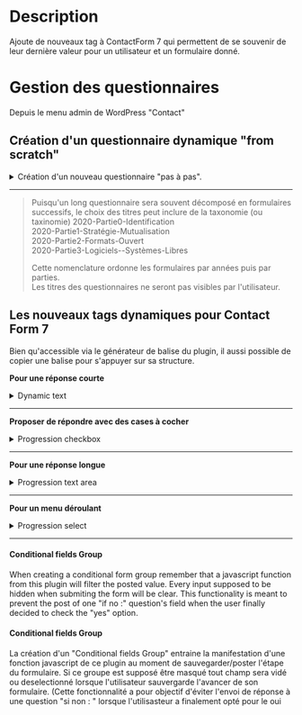 # Description

Ajoute de nouveaux tag à ContactForm 7 qui permettent de se souvenir de leur dernière valeur pour un utilisateur et un formulaire donné.



# Gestion des questionnaires

 Depuis le menu admin de WordPress "Contact"
  
## Création d'un questionnaire dynamique "from scratch" 
  

<details>
<summary>Création d'un nouveau questionnaire "pas à pas".</summary>   

  
   
1. Choix d'un titre explicite, il ne sera pas lu par sur le site-web.  

```
TITRE : 2020-Partie0-Identification. 
```

2. Les inputs nécéssaires.  
On remplace les champs proposés par :
```html
[dynamichidden your-name "CF7_get_current_user key='user_login'"]
[dynamichidden your-email "CF7_get_current_user key='user_email'"]
[dynamichidden your-subject "2020-Partie0-Identification"]
  
[submit "Envoyer"]
```
Les champs your-name / your-email / your-subject permettent au plugin flamingo de rattacher un formulaire à un utilisateur depuis 
la partie admin de WordPress.
Pour éviter à l'utilisateur d'avoir à systématiquement renseigner ces champs, il seront dynamiquement rempli sur la base des informations saisies lors
de l'inscription sur le site.   
Ces inputs "hidden" seront cachés (pour les anglophobes) et l'utilisateur aura directement accès au contenu du formulaire.

3. Pour ajouter des champs dans le formulaire.  
On retrouva des syntaxes de champs comme ceci :  
```html
[dynamichidden your-name "CF7_get_current_user key='user_login'"]
[dynamichidden your-email "CF7_get_current_user key='user_email'"]
[dynamichidden your-subject "2020-Partie0-Identification"]

A quoi ressemble un champ texte?
[dynamictext P1_101 "dynamicProgression_get_answer question=P1_101"]

A quoi ressemble un champ Oui/Non? 
[dynamic_checkbox P1_102 use_label_element exclusive "Oui" "Non"]
  
[submit "Envoyer"]
```
> cf  "Les nouveaux tags dynamiques" de ce doc.

La sauvegarde de ce formulaire nous permet l'utilisation du "shortcode" au sein des pages/articles de Wordpress
qui affichera un formulaire à l'utilisateur visisant le site.  
</details>     

---

> Puisqu'un long questionnaire sera souvent décomposé en formulaires successifs, le choix des titres peut inclure de la taxonomie (ou taxinomie)
> 2020-Partie0-Identification  
> 2020-Partie1-Stratégie-Mutualisation  
> 2020-Partie2-Formats-Ouvert  
> 2020-Partie3-Logiciels--Systèmes-Libres 
>
> Cette nomenclature ordonne les formulaires par années puis par parties.  
> Les titres des questionnaires ne seront pas visibles par l'utilisateur.


## Les nouveaux tags dynamiques pour Contact Form 7


Bien qu'accessible via le générateur de balise du plugin, il aussi possible de copier une balise pour s'appuyer sur sa structure.


**Pour une réponse courte**
   
<details>
<summary>Dynamic text</summary>  

La balise insérée sera du style : **[dynamictext P1_Q001 id:P1_Q001 class:tnl_2020 "dynamicProgression_get_answer question=P1_Q001"]**  
Liste des attributs de la balise dans l'ordre : **[CF7tag / Nom / Attribut id: / Attribut class: / "Dynamic value"]**  
- **Nom** : Le nom du champ doit être unique. Pour éviter les redondances on peut nommer les champs comme ceci :  
*partie* _ *question*   
ex : P1_Q001 ( Pour la première question de la première partie )

- **Dynamic value** : pour remplacer la notion de "valeur par défault" et remplir le champ avec la potentielle  
précédente réponse de l'utilisateur il faut ici utiliser un "shortcode" (sans ses crochets) :    
dynamicProgression_get_answer question=**Nom**  
Pour retourner la réponse à la question nommé P1_Q001 :    
dynamicProgression_get_answer question=P1_Q001

- **Attribut id** : Peut être laisser vide ou prendre la valeur du nom (doit être unique).

- **Attribut class** : Sert de taxonomie, on pourra attribuer des comportements spécifiques à tous les champs d'une même class  
( par exemple tnl_2020 )



> On peut copier cette balise pour répondre à une question du même type en modifiant méticuleusement chaque occurence du nom de la question :  
> [dynamictext P1_**002** id:P1_**002** class:tnl_2020 "dynamicProgression_get_answer question=P1_**002**"]
</details>  

---  

**Proposer de répondre avec des cases à cocher**
  
<details>
<summary>Progression checkbox</summary>  

La balise insérée sera du style : **[dynamic_checkbox P5_501 id:P5_501 use_label_element exclusive "Oui" "Non"]**  

- **Nom** : Le nom du champ doit être unique. Pour éviter les redondances on peut nommer les champs comme ceci :  
*partie* _ *question*  
ex : P5_501 ( Pour la première question du questionnaire d'itentification ).

- **Options** : liste des options.  => "Oui" "Non" "peut-être"

- **Libéllé puis case** : Inverser la position des cases à cocher et du texte (je déconseille).

- **Entourer chaque élément avec un libellé** : conseillé, l'utilisateur peut cliquer sur le texte pour cocher la case. => use_label_element

- **Rendre les cases à cocher exclusives** : Une seule option pourra être séléctionnée (ex yes/no). => exclusive

- **Attribut id** : Peut être laisser vide ou prendre la valeur du nom (doit être unique).

- **Attribut class** : Sert de taxonomie, on pourra attribuer des comportements spécifiques à tous les champs d'une même class  
( par exemple tnl_2020 ).

> On peut copier cette balise pour répondre à une question du même type en modifiant méticuleusement le numéro de la question et les options si elles changent:  
> [dynamic_checkbox P5_502 id:P5_502 use_label_element exclusive "Oui" "Non" "peut-être"]
</details>

---

**Pour une réponse longue**
  
<details>
<summary>Progression text area</summary>  

La balise insérée sera du style : **[progression_textarea P5_516 id:P5_516 "dynamicProgression_get_answer question=P5_516"]**  

- **Nom** : Le nom du champ doit être unique. Pour éviter les redondances on peut nommer les champs comme ceci :  
*partie* _ *question*   
ex : P1_Q001 ( Pour la première question de la première partie )

- **Dynamic value** : pour remplacer la notion de "valeur par défault" et remplir le champ avec la potentielle  
précédente réponse de l'utilisateur il faut ici utiliser un "shortcode" (sans ses crochets) :    
dynamicProgression_get_answer question=**Nom**  
Pour retourner la réponse à la question nommé P1_Q001 :    
dynamicProgression_get_answer question=P1_Q001

- **Attribut id** : Peut être laisser vide ou prendre la valeur du nom (doit être unique).

- **Attribut class** : Sert de taxonomie, on pourra attribuer des comportements spécifiques à tous les champs d'une même class  
( par exemple tnl_2020 )

> On peut copier cette balise pour répondre à une question du même type en modifiant méticuleusement chaque occurence du nom de la question :  
> [progression_textarea P2_219 id:P2_219 "dynamicProgression_get_answer question=P2_219"]
</details>

---

**Pour un menu déroulant**
  
<details>
<summary>Progression select</summary>  

La balise insérée sera du style : **[dynamic_select P0_015 class:tnl_2020 dynamic_value "Ville" "EPCI" "Département" "Région" "Centre De Gestion" "SDIS" "Syndicat" "Autre"]**  

- **Nom** : Le nom du champ doit être unique. Pour éviter les redondances on peut nommer les champs comme ceci :  
*partie* _ *question*   
ex : P1_Q001 ( Pour la première question de la première partie )

- **Options** : liste des options.  => "Ville" "EPCI" "Département" "Région" "Centre De Gestion" "SDIS" "Syndicat" "Autre"

- **Selections multiples** : Fonctionnement étrange... je ne l'ai jamais vu car autant utiliser les checkbox qui sont faites pour.

- **dynamic value as first option** : obligatoire (j'ai choisi de laisser "l'option" pour garder une continuité avec la structure de ContactForm7) 
mais pour avoir la récupération de l'ancienne réponse il faut cocher cette case. => dynamic_value

- **Attribut id** : Peut être laisser vide ou prendre la valeur du nom (doit être unique).

- **Attribut class** : Sert de taxonomie, on pourra attribuer des comportements spécifiques à tous les champs d'une même class  
( par exemple tnl_2020 )

> On peut copier cette balise pour répondre à une question du même type en modifiant méticuleusement le nom de la question :  
> [dynamic_select P0_010 class:tnl_2020 dynamic_value "Ville" "EPCI" "Département" "Région" "Centre De Gestion" "SDIS" "Syndicat" "Autre"]
</details>

---

#### Conditional fields Group

When creating a conditional form group remember that a javascript function
from this plugin will filter the posted value.
Every input supposed to be hidden  when submiting the form will be clear.
This functionality is meant to prevent the post of one "if no :" question's field
when the user finally decided to check the "yes" option.


#### Conditional fields Group

La création d'un "Conditional fields Group" entraine la manifestation d'une fonction 
javascript de ce plugin au moment de sauvegarder/poster l'étape du formulaire.
Si ce groupe est supposé être masqué tout champ sera vidé ou deselectionné lorsque
l'utilisateur sauvergarde l'avancer de son formulaire.
(Cette fonctionnalité a pour objectif d'éviter l'envoi de réponse à une question "si non : "
lorsque l'utilisasteur a finalement opté pour le oui